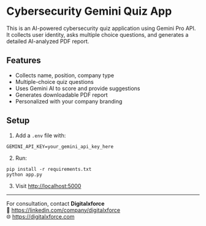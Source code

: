 # Cybersecurity Gemini Quiz App

This is an AI-powered cybersecurity quiz application using Gemini Pro API. It collects user identity, asks multiple choice questions, and generates a detailed AI-analyzed PDF report.

## Features
- Collects name, position, company type
- Multiple-choice quiz questions
- Uses Gemini AI to score and provide suggestions
- Generates downloadable PDF report
- Personalized with your company branding

## Setup

1. Add a `.env` file with:
```
GEMINI_API_KEY=your_gemini_api_key_here
```

2. Run:
```
pip install -r requirements.txt
python app.py
```

3. Visit [http://localhost:5000](http://localhost:5000)

---
For consultation, contact **Digitalxforce**  
🔗 https://linkedin.com/company/digitalxforce  
🌐 https://digitalxforce.com